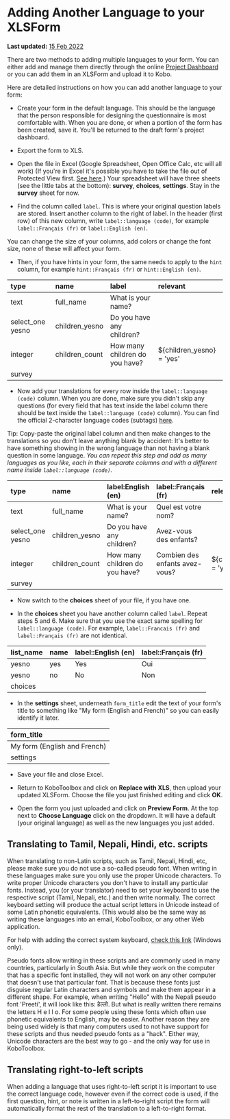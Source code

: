 # Adding Another Language to your XLSForm

**Last updated:**
<a href="https://github.com/kobotoolbox/docs/blob/511ea4cb3c698a4b45e7c2b4efd1af4e356e811f/source/language_xls.md" class="reference">15
Feb 2022</a>

There are two methods to adding multiple languages to your form. You can either
add and manage them directly through the online
[Project Dashboard](language_dashboard.md) or you can add them in an XLSForm and
upload it to Kobo.

Here are detailed instructions on how you can add another language to your form:

- Create your form in the default language. This should be the language that the
  person responsible for designing the questionnaire is most comfortable with.
  When you are done, or when a portion of the form has been created, save it.
  You'll be returned to the draft form's project dashboard.

- Export the form to XLS.

- Open the file in Excel (Google Spreadsheet, Open Office Calc, etc will all
  work) (If you're in Excel it's possible you have to take the file out of
  Protected View first.
  [See here](https://support.office.com/en-us/article/what-is-protected-view-d6f09ac7-e6b9-4495-8e43-2bbcdbcb6653?ocmsassetID=HA010355931&CorrelationId=04b441d5-5c7c-441a-bbac-8f34b3071869&ui=en-US&rs=en-US&ad=US).)
  Your spreadsheet will have three sheets (see the little tabs at the bottom):
  **survey**, **choices**, **settings**. Stay in the **survey** sheet for now.

- Find the column called `label`. This is where your original question labels
  are stored. Insert another column to the right of label. In the header (first
  row) of this new column, write `label::language (code)`, for example
  `label::Français (fr)` or `label::English (en)`.

<p class="note">
  You can change the size of your columns, add colors or change the font size,
  none of these will affect your form.
</p>

- Then, if you have hints in your form, the same needs to apply to the `hint`
  column, for example `hint::Français (fr)` or `hint::English (en)`.

| type             | name           | label                          | relevant                  |
| :--------------- | :------------- | :----------------------------- | :------------------------ |
| text             | full_name      | What is your name?             |                           |
| select_one yesno | children_yesno | Do you have any children?      |                           |
| integer          | children_count | How many children do you have? | ${children_yesno} = 'yes' |
| survey           |

- Now add your translations for every row inside the `label::language (code)`
  column. When you are done, make sure you didn't skip any questions (for every
  field that has text inside the label column there should be text inside the
  `label::language (code)` column). You can find the official 2-character
  language codes (subtags)
  [here](https://www.iana.org/assignments/language-subtag-registry/language-subtag-registry).

<p class="note">
  Tip: Copy-paste the original label column and then make changes to the
  translations so you don't leave anything blank by accident: It's better to
  have something showing in the wrong language than not having a blank question
  in some language.
  <em
    >You can repeat this step and add as many languages as you like, each in
    their separate columns and with a different name inside
    <code>label::language (code)</code>.</em
  >
</p>

| type             | name           | label:English (en)             | label::Français (fr)           | relevant                  |
| :--------------- | :------------- | :----------------------------- | :----------------------------- | :------------------------ |
| text             | full_name      | What is your name?             | Quel est votre nom?            |                           |
| select_one yesno | children_yesno | Do you have any children?      | Avez-vous des enfants?         |                           |
| integer          | children_count | How many children do you have? | Combien des enfants avez-vous? | ${children_yesno} = 'yes' |
| survey           |

- Now switch to the **choices** sheet of your file, if you have one.

- In the **choices** sheet you have another column called `label`. Repeat steps
  5 and 6. Make sure that you use the exact same spelling for
  `label::language (code)`. For example, `label::Francais (fr)` and
  `label::Français (fr)` are not identical.

| list_name | name | label::English (en) | label::Français (fr) |
| :-------- | :--- | :------------------ | :------------------- |
| yesno     | yes  | Yes                 | Oui                  |
| yesno     | no   | No                  | Non                  |
| choices   |

- In the **settings** sheet, underneath `form_title` edit the text of your
  form's title to something like "My form (English and French)" so you can
  easily identify it later.

| form_title                   |
| :--------------------------- |
| My form (English and French) |
| settings                     |

- Save your file and close Excel.

- Return to KoboToolbox and click on **Replace with XLS**, then upload your
  updated XLSForm. Choose the file you just finished editing and click **OK**.

- Open the form you just uploaded and click on **Preview Form**. At the top next
  to **Choose Language** click on the dropdown. It will have a default (your
  original language) as well as the new languages you just added.

## Translating to Tamil, Nepali, Hindi, etc. scripts

When translating to non-Latin scripts, such as Tamil, Nepali, Hindi, etc, please
make sure you do not use a so-called pseudo font. When writing in these
languages make sure you only use the proper Unicode characters. To write proper
Unicode characters you don't have to install any particular fonts. Instead, you
(or your translator) need to set your keyboard to use the respective script
(Tamil, Nepali, etc.) and then write normally. The correct keyboard setting will
produce the actual script letters in Unicode instead of some Latin phonetic
equivalents. (This would also be the same way as writing these languages into an
email, KoboToolbox, or any other Web application.

For help with adding the correct system keyboard,
[check this link](https://support.microsoft.com/en-us/help/17424/windows-change-keyboard-layout)
(Windows only).

Pseudo fonts allow writing in these scripts and are commonly used in many
countries, particularly in South Asia. But while they work on the computer that
has a specific font installed, they will not work on any other computer that
doesn't use that particular font. That is because these fonts just disguise
regular Latin characters and symbols and make them appear in a different shape.
For example, when writing "Hello" with the Nepali pseudo font 'Preeti', it will
look like this: हेल्लो. But what is really written there remains the letters H e
l l o. For some people using these fonts which often use phonetic equivalents to
English, may be easier. Another reason they are being used widely is that many
computers used to not have support for these scripts and thus needed pseudo
fonts as a "hack". Either way, Unicode characters are the best way to go - and
the only way for use in KoboToolbox.

## Translating right-to-left scripts

When adding a language that uses right-to-left script it is important to use the
correct language code, however even if the correct code is used, if the first
question, hint, or note is written in a left-to-right script the form will
automatically format the rest of the translation to a left-to-right format.
